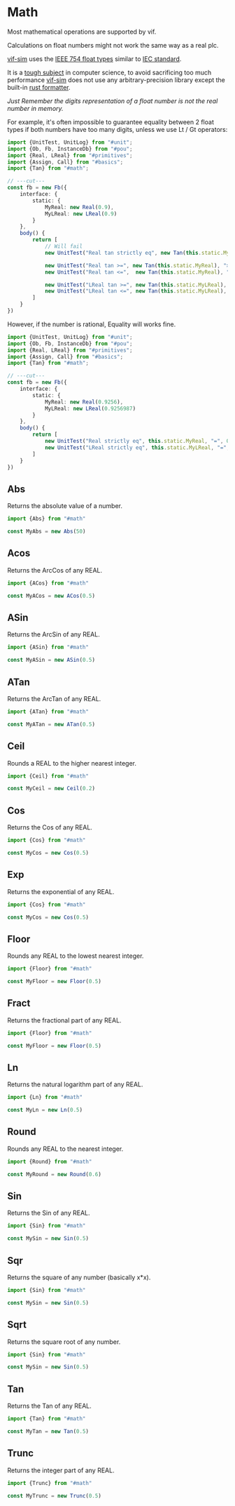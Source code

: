 ﻿---
outline: deep
---

<script setup>
import Container from "../../../components/Container.vue";
import DisplaySnippet from "../../../components/snippet/DisplaySnippet.vue";

import {UnitTest, UnitLog} from "#unit";
import {Ob, Fb, InstanceDb} from "#pou";
import {Real, LReal} from "#primitives";
import {Assign, Call} from "#basics";
import {Tan} from "#math";
import {BuildSource} from "#source";

const TanCalculation = () => {
// For reasons, esbuild breaks real types when types are inlined

const fb = new Fb({
    interface: {
        static: {
            MyReal: new Real(0.9),
            MyLReal: new LReal(0.9)
        }
    },
    body() {
        return [
            new UnitTest("Real tan strictly eq", new Tan(this.static.MyReal), "=", 1.260158),

            new UnitTest("Real tan >=", new Tan(this.static.MyReal), ">=", 1.260157),
            new UnitTest("Real tan <=",  new Tan(this.static.MyReal), "<=", 1.260159),
                
            new UnitTest("LReal tan >=", new Tan(this.static.MyLReal), ">=", 1.26015821755032),
            new UnitTest("LReal tan <=", new Tan(this.static.MyLReal), "<=", 1.26015821755034),
        ]
    }
});

    const fbInstance = new InstanceDb(fb);

    return BuildSource({
        blocks:
            {
                "Main": new Ob(
                    {
                        body() {
                            return [new Call(fbInstance, {})]
                        }
                    }
                ),
                "Tan_Fb": fb,
                "Tan_Fb_Instance": fbInstance
            }
    });
}

const ValidEqFloat = () => {
const fb = new Fb({
    interface: {
        static: {
            MyReal: new Real(0.9256),
            MyLReal: new LReal(0.9256987)
        }
    },
    body() {
        return [
            new UnitTest("Real strictly eq", this.static.MyReal, "=", 0.9256),
            new UnitTest("LReal strictly eq", this.static.MyLReal, "=", 0.9256987),
        ]
    }
})

    const fbInstance = new InstanceDb(fb);

    return BuildSource({
        blocks:
            {
                "Main": new Ob(
                    {
                        body() {
                            return [new Call(fbInstance, {})]
                        }
                    }
                ),
                "Tan_Fb": fb,
                "Tan_Fb_Instance": fbInstance
            }
    });
}
</script>
# Math

Most mathematical operations are supported by vif.

Calculations on float numbers might not work the same way as a real plc.

[vif-sim](/en/simulation/introduction) uses the [IEEE 754 float types](https://en.wikipedia.org/wiki/IEEE_754) similar to [IEC standard](https://en.wikipedia.org/wiki/IEC_61131-3).

It is a [tough subject](https://floating-point-gui.de/) in computer science, to avoid sacrificing too much performance
[vif-sim](/en/simulation/introduction) does not use any arbitrary-precision library except the
built-in [rust formatter](https://doc.rust-lang.org/std/primitive.f32.html).

_Just Remember the digits representation of a float number is not the real number in memory._

For example, it's often impossible to guarantee equality between 2 float types if both numbers have too many digits, unless we use Lt / Gt operators:

```ts twoslash
import {UnitTest, UnitLog} from "#unit";
import {Ob, Fb, InstanceDb} from "#pou";
import {Real, LReal} from "#primitives";
import {Assign, Call} from "#basics";
import {Tan} from "#math";

// ---cut---
const fb = new Fb({
    interface: {
        static: {
            MyReal: new Real(0.9),
            MyLReal: new LReal(0.9)
        }
    },
    body() {
        return [
            // Will fail
            new UnitTest("Real tan strictly eq", new Tan(this.static.MyReal), "=", 1.260158),

            new UnitTest("Real tan >=", new Tan(this.static.MyReal), ">=", 1.260157),
            new UnitTest("Real tan <=",  new Tan(this.static.MyReal), "<=", 1.260159),

            new UnitTest("LReal tan >=", new Tan(this.static.MyLReal), ">=", 1.26015821755032),
            new UnitTest("LReal tan <=", new Tan(this.static.MyLReal), "<=", 1.26015821755034)
        ]
    }
})
```

<ClientOnly>
    <DisplaySnippet :program="TanCalculation()" mode="unit"/>
</ClientOnly>

However, if the number is rational, Equality will works fine.

```ts twoslash
import {UnitTest, UnitLog} from "#unit";
import {Ob, Fb, InstanceDb} from "#pou";
import {Real, LReal} from "#primitives";
import {Assign, Call} from "#basics";
import {Tan} from "#math";

// ---cut---
const fb = new Fb({
    interface: {
        static: {
            MyReal: new Real(0.9256),
            MyLReal: new LReal(0.9256987)
        }
    },
    body() {
        return [
            new UnitTest("Real strictly eq", this.static.MyReal, "=", 0.9256),
            new UnitTest("LReal strictly eq", this.static.MyLReal, "=", 0.9256987),
        ]
    }
})
```

<ClientOnly>
    <DisplaySnippet :program="ValidEqFloat()" mode="unit"/>
</ClientOnly>

## Abs

Returns the absolute value of a number.

```ts twoslash
import {Abs} from "#math"

const MyAbs = new Abs(50)
```

## Acos

Returns the ArcCos of any REAL.

```ts twoslash
import {ACos} from "#math"

const MyACos = new ACos(0.5)
```

## ASin

Returns the ArcSin of any REAL.

```ts twoslash
import {ASin} from "#math"

const MyASin = new ASin(0.5)
```

## ATan

Returns the ArcTan of any REAL.

```ts twoslash
import {ATan} from "#math"

const MyATan = new ATan(0.5)
```

## Ceil

Rounds a REAL to the higher nearest integer.

```ts twoslash
import {Ceil} from "#math"

const MyCeil = new Ceil(0.2)
```

## Cos

Returns the Cos of any REAL.

```ts twoslash
import {Cos} from "#math"

const MyCos = new Cos(0.5)
```

## Exp

Returns the exponential of any REAL.

```ts twoslash
import {Cos} from "#math"

const MyCos = new Cos(0.5)
```

## Floor

Rounds any REAL to the lowest nearest integer.

```ts twoslash
import {Floor} from "#math"

const MyFloor = new Floor(0.5)
```

## Fract

Returns the fractional part of any REAL.

```ts twoslash
import {Floor} from "#math"

const MyFloor = new Floor(0.5)
```

## Ln

Returns the natural logarithm part of any REAL.

```ts twoslash
import {Ln} from "#math"

const MyLn = new Ln(0.5)
```

## Round

Rounds any REAL to the nearest integer.

```ts twoslash
import {Round} from "#math"

const MyRound = new Round(0.6)
```

## Sin

Returns the Sin of any REAL.

```ts twoslash
import {Sin} from "#math"

const MySin = new Sin(0.5)
```

## Sqr

Returns the square of any number (basically x*x).

```ts twoslash
import {Sin} from "#math"

const MySin = new Sin(0.5)
```

## Sqrt

Returns the square root of any number.

```ts twoslash
import {Sin} from "#math"

const MySin = new Sin(0.5)
```

## Tan

Returns the Tan of any REAL.

```ts twoslash
import {Tan} from "#math"

const MyTan = new Tan(0.5)
```

## Trunc

Returns the integer part of any REAL.

```ts twoslash
import {Trunc} from "#math"

const MyTrunc = new Trunc(0.5)
```
